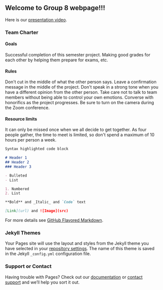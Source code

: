 ## Welcome to Group 8 webpage!!!

Here is our [presentation video](https://www.youtube.com/watch?v=J2z2Bi3SGRs&t=6010s).

### Team Charter

#### Goals
Successful completion of this semester project.
Making good grades for each other by helping them prepare for exams, etc.
 
#### Rules
Don't cut in the middle of what the other person says.
Leave a confirmation message in the middle of the project.
Don't speak in a strong tone when you have a different opinion from the other person.
Take care not to talk to team members without being able to control your own emotions.
Converse with honorifics as the project progresses.
Be sure to turn on the camera during the Zoom conference.
 
#### Resource limits
It can only be missed once when we all decide to get together.
As four people gather, the time to meet is limited, so don't spend a maximum of 10 hours per person a week.


```markdown
Syntax highlighted code block

# Header 1
## Header 2
### Header 3

- Bulleted
- List

1. Numbered
2. List

**Bold** and _Italic_ and `Code` text

[Link](url) and ![Image](src)
```

For more details see [GitHub Flavored Markdown](https://guides.github.com/features/mastering-markdown/).

### Jekyll Themes

Your Pages site will use the layout and styles from the Jekyll theme you have selected in your [repository settings](https://github.com/nykim00/IEDgroup8.github.io/settings). The name of this theme is saved in the Jekyll `_config.yml` configuration file.

### Support or Contact

Having trouble with Pages? Check out our [documentation](https://docs.github.com/categories/github-pages-basics/) or [contact support](https://github.com/contact) and we’ll help you sort it out.
